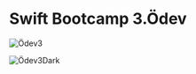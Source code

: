 # Swift Bootcamp 3.Ödev

![Ödev3](https://github.com/oguzkuseli/SwiftBootcampOdev3/assets/81857920/ca32494b-91f6-4fbd-8959-9fecbfbd373c)

![Ödev3Dark](https://github.com/oguzkuseli/SwiftBootcampOdev3/assets/81857920/885f2c7f-0e10-4f79-a19f-503ed8afd9e6)
